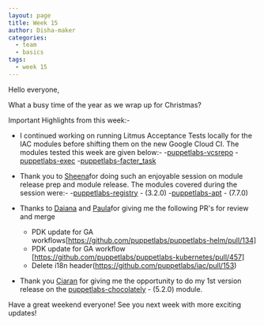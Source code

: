 ```yaml
---
layout: page
title: Week 15
author: Disha-maker
categories:
  - team
  - basics
tags:
  - week 15
---
```


Hello everyone,

What a busy time of the year as we wrap up for Christmas?

Important Highlights from this week:-
- I continued working on running Litmus Acceptance Tests locally for the IAC modules before shifting them on the new Google Cloud CI.
The modules tested this week are given below:-
    -[puppetlabs-vcsrepo](https://github.com/puppetlabs/puppetlabs-vcsrepo)
    -[puppetlabs-exec](https://github.com/puppetlabs/puppetlabs-exec)
    -[puppetlabs-facter_task](https://github.com/puppetlabs/puppetlabs-facter_task)

- Thank you to [Sheena](https://github.com/sheenaajay)for doing such an enjoyable session on module release prep and module release.
The modules covered during the session were:-
    -[puppetlabs-registry](https://github.com/puppetlabs/puppetlabs-registry) - (3.2.0)
    -[puppetlabs-apt](https://github.com/puppetlabs/puppetlabs-apt) - (7.7.0)

- Thanks to [Daiana](https://github.com/daianamezdrea) and [Paula](https://github.com/pmcmaw)for giving me the following PR's for review and merge
    - PDK update for GA workflows[https://github.com/puppetlabs/puppetlabs-helm/pull/134]
    - PDK update for GA workflow [https://github.com/puppetlabs/puppetlabs-kubernetes/pull/457]
    - Delete i18n header(https://github.com/puppetlabs/iac/pull/153)

- Thank you [Ciaran](https://github.com/sanfrancrisko) for giving me the opportunity to do my 1st version release on the [puppetlabs-chocolately](https://github.com/puppetlabs/puppetlabs-chocolatey) - (5.2.0) module.

Have a great weekend everyone!
See you next week with more exciting updates!